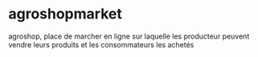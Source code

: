 # agroshopmarket
agroshop, place de marcher en ligne sur laquelle les producteur peuvent vendre leurs produits et les consommateurs les achetés
